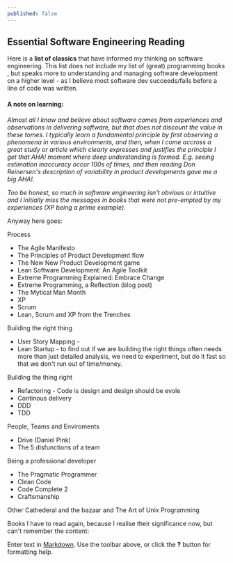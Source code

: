 ```yaml
---
published: false
---
```


## Essential Software Engineering Reading

Here is a **list of classics** that have informed my thinking on software engineering. This list does not include my list of (great) programming books , but speaks more to understanding and managing software development on a higher level - as I believe most software dev succeeds/fails before a line of code was written.

#### A note on learning:
*Almost all I know and believe about software comes from experiences and observations in delivering software, but that does not discount the value in these tomes. I typically learn a fundamental principle by first observing a phenomena in various environments, and then, when I come accross a great study or article which clearly expresses and justifies the principle I get that AHA! moment where deep understanding is formed. E.g. seeing estimation inaccuracy occur 100s of times, and then reading Don Reinersen's description of variability in product developments gave me a big AHA!.*

*Too be honest, so much in software engineering isn't obvious or intuitive and I initially miss the messages in books that were not pre-empted by my experiences (XP being a prime example).*

Anyway here goes:

Process
* The Agile Manifesto
* The Principles of Product Development flow
* The New New Product Development game
* Lean Software Development: An Agile Toolkit
* Extreme Programming Explained: Embrace Change
* Extreme Programming, a Reflection (blog post)
* The Mytical Man Month
* XP
* Scrum
* Lean, Scrum and XP from the Trenches

Building the right thing
* User Story Mapping - 
* Lean Startup - to find out if we are building the right things often needs more than just detailed analysis, we need to experiment, but do it fast so that we don't run out of time/money.

Building the thing right
* Refactoring - Code is design and design should be evole
* Continous delivery
* DDD
* TDD

People, Teams and Enviroments
* Drive (Daniel Pink)
* The 5 disfunctions of a team

Being a professional developer
* The Pragmatic Programmer
* Clean Code
* Code Complete 2
* Craftsmanship

Other
Cathederal and the bazaar and The Art of Unix Programming

Books I have to read again, because I realise their significance now, but can't remember the content:



Enter text in [Markdown](http://daringfireball.net/projects/markdown/). Use the toolbar above, or click the **?** button for formatting help.
